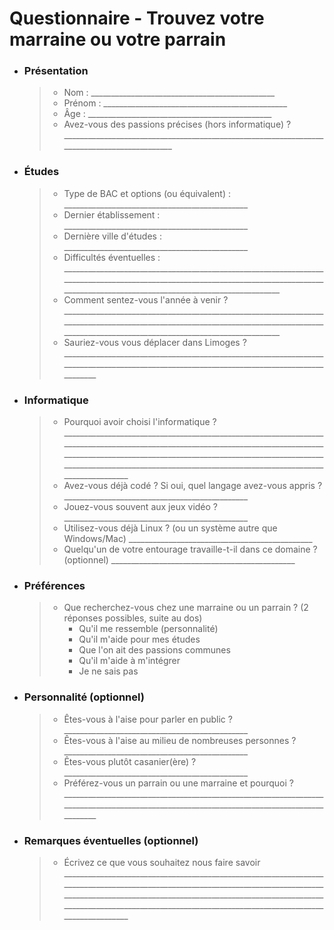 # Questionnaire - Trouvez votre marraine ou votre parrain
- ### Présentation
    > - Nom : ______________________________________________
    > - Prénom : ______________________________________________
    > - Âge : ______________________________________________
    > - Avez-vous des passions précises (hors informatique) ? ____________________________________________________________________________________________
- ### Études
    > - Type de BAC et options (ou équivalent) : ______________________________________________
    > - Dernier établissement : ______________________________________________
    > - Dernière ville d'études : ______________________________________________
    > - Difficultés éventuelles : ________________________________________________________________________________________________________________________________________________________________________________________
    > - Comment sentez-vous l'année à venir ? ________________________________________________________________________________________________________________________________________________________________________________________
    > - Sauriez-vous vous déplacer dans Limoges ? __________________________________________________________________________________________________________________________________________
- ### Informatique
    > - Pourquoi avoir choisi l'informatique ? ____________________________________________________________________________________________________________________________________________________________________________________________________________________________________________________________________________________
    > - Avez-vous déjà codé ? Si oui, quel langage avez-vous appris ? ______________________________________________
    > - Jouez-vous souvent aux jeux vidéo ? ______________________________________________
    > - Utilisez-vous déjà Linux ? (ou un système autre que Windows/Mac) ______________________________________________
    > - Quelqu'un de votre entourage travaille-t-il dans ce domaine ? (optionnel) ______________________________________________
- ### Préférences
    > - Que recherchez-vous chez une marraine ou un parrain ? (2 réponses possibles, suite au dos)
    >   - Qu'il me ressemble (personnalité)
    >   - Qu'il m'aide pour mes études
    >   - Que l'on ait des passions communes
    >   - Qu'il m'aide à m'intégrer
    >   - Je ne sais pas
- ### Personnalité (optionnel)
    > - Êtes-vous à l'aise pour parler en public ? ______________________________________________
    > - Êtes-vous à l'aise au milieu de nombreuses personnes ? ______________________________________________
    > - Êtes-vous plutôt casanier(ère) ? ______________________________________________
    > - Préférez-vous un parrain ou une marraine et pourquoi ? __________________________________________________________________________________________________________________________________________
- ### Remarques éventuelles (optionnel)
    > - Écrivez ce que vous souhaitez nous faire savoir ____________________________________________________________________________________________________________________________________________________________________________________________________________________________________________________________________________________